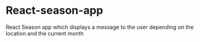 # React-season-app
React Season app which displays a message to the user depending on the location and the current month
